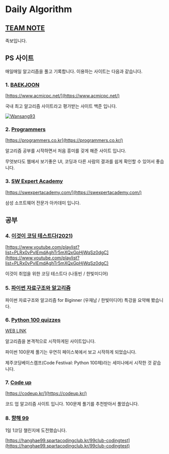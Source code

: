 # Daily Algorithm

## [TEAM NOTE](./Team%20Note/README.md)

족보입니다.

## PS 사이트

매일매일 알고리즘을 풀고 기록합니다. 이용하는 사이트는 다음과 같습니다.

### 1. [BAEKJOON](./BAEKJOON/README.md)

[https://www.acmicpc.net/](https://www.acmicpc.net/)

국내 최고 알고리즘 사이트라고 평가받는 사이트 백준 입니다.

[![Wansang93](http://mazassumnida.wtf/api/generate_badge?boj=wansang93)](https://solved.ac/wansang93)

### 2. [Programmers](./Programmers/README.md)

[https://programmers.co.kr](https://programmers.co.kr/)

알고리즘 공부를 시작하면서 처음 흥미를 갖게 해준 사이트 입니다.

무엇보다도 웹에서 보기좋은 UI, 코딩과 다른 사람의 결과를 쉽게 확인할 수 있어서 좋습니다.

### 3. [SW Expert Academy](./SW%20Expert%20Academy/Python/README.md)

[https://swexpertacademy.com/](https://swexpertacademy.com/)

삼성 소프트웨어 전문가 아카데미 입니다.

## 공부

### 4. [이것이 코딩 테스트다(2021)](./This%20is%20coding%20test/README.md)

[https://www.youtube.com/playlist?list=PLRx0vPvlEmdAghTr5mXQxGpHjWqSz0dgC](https://www.youtube.com/playlist?list=PLRx0vPvlEmdAghTr5mXQxGpHjWqSz0dgC)

이것이 취업을 위한 코딩 테스트다 (나동빈 / 한빛미디어)

### 5. [파이썬 자료구조와 알고리즘](./Algorithm&DataStructure_with_Python/README.md)

파이썬 자료구조와 알고리즘 for Biginner (우재남 / 한빛미디어) 특강을 요약해 봤습니다.

### 6. [Python 100 quizzes](./Python_100_quizzes/README.md)

[WEB LINK](https://www.notion.so/Python-100-6ee1860ce29a41bc8eb6b9cfa7d7f06c)

알고리즘을 본격적으로 시작하게된 사이트입니다.

파이썬 100문제 풀기는 우연히 페이스북에서 보고 시작하게 되었습니다.

제주코딩베이스캠프(Code Festival: Python 100제)라는 세미나에서 시작한 것 같습니다.

### 7. [Code up](./Code%20Up/README.md)

[https://codeup.kr/](https://codeup.kr/)

코드 업 알고리즘 사이트 입니다. 100문제 풀기를 추천받아서 풀었습니다.

### 8. [향해 99](./hanghae99/README.md)

1일 1코딩 챌린지에 도전했습니다.

[https://hanghae99.spartacodingclub.kr/99club-codingtest](https://hanghae99.spartacodingclub.kr/99club-codingtest)
